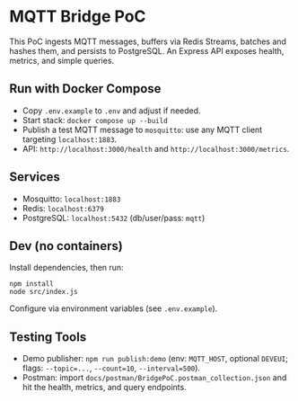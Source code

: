 # MQTT Bridge PoC

This PoC ingests MQTT messages, buffers via Redis Streams, batches and hashes them, and persists to PostgreSQL. An Express API exposes health, metrics, and simple queries.

## Run with Docker Compose
- Copy `.env.example` to `.env` and adjust if needed.
- Start stack: `docker compose up --build`
- Publish a test MQTT message to `mosquitto`: use any MQTT client targeting `localhost:1883`.
- API: `http://localhost:3000/health` and `http://localhost:3000/metrics`.

## Services
- Mosquitto: `localhost:1883`
- Redis: `localhost:6379`
- PostgreSQL: `localhost:5432` (db/user/pass: `mqtt`)

## Dev (no containers)
Install dependencies, then run:

```
npm install
node src/index.js
```

Configure via environment variables (see `.env.example`).

## Testing Tools
- Demo publisher: `npm run publish:demo` (env: `MQTT_HOST`, optional `DEVEUI`; flags: `--topic=...`, `--count=10`, `--interval=500`).
- Postman: import `docs/postman/BridgePoC.postman_collection.json` and hit the health, metrics, and query endpoints.
